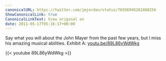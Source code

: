 ```yaml
---
canonicalURL: https://twitter.com/jmjordan/status/70356945281888256
ShowCanonicalLink: true
CanonicalLinkText: View original on
date: 2011-05-17T05:16:17+00:00
---
```

Say what you will about the John Mayer from the past few years, but I miss his amazing musical abilities. Exhibit A: [youtu.be/89L86yWdWkg](http://youtu.be/89L86yWdWkg)

{{< youtube 89L86yWdWkg >}}